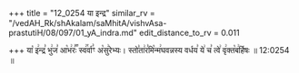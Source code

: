 +++
title = "12_0254 या इन्द्र"
similar_rv = "/vedAH_Rk/shAkalam/saMhitA/vishvAsa-prastutiH/08/097/01_yA_indra.md"
edit_distance_to_rv = 0.011

+++
या꣡ इ꣢न्द्र꣣ भु꣢ज꣣ आ꣡भ꣢रः꣣꣬ स्व꣢꣯र्वा꣣ꣳ अ꣡सु꣢रेभ्यः। स्तो꣣ता꣢र꣣मि꣡न्म꣢घवन्नस्य वर्धय꣣ ये꣢ च꣣ त्वे꣢ वृ꣢क्त꣡ब꣢र्हिषः ॥ 12:0254 ॥

<div class="js_include " url="/vedAH_Rk/shAkalam/saMhitA/vishvAsa-prastutiH/08/097/01_yA_indra.md"  newLevelForH1="2" title="विश्वास-शाकल-प्रस्तुतिः"  > </div>